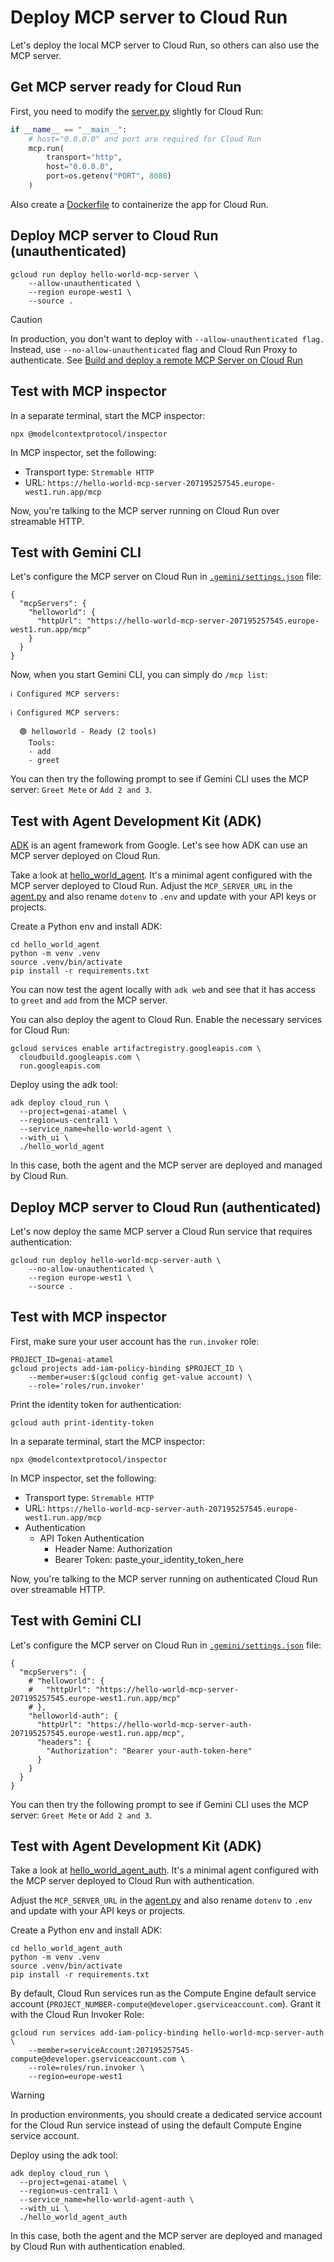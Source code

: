 # Deploy MCP server to Cloud Run

Let's deploy the local MCP server to Cloud Run, so others can also use the MCP server.

## Get MCP server ready for Cloud Run

First, you need to modify the [server.py](./server.py) slightly for Cloud Run:

```python
if __name__ == "__main__":
    # host="0.0.0.0" and port are required for Cloud Run
    mcp.run(
        transport="http",
        host="0.0.0.0",
        port=os.getenv("PORT", 8080)
    )
```

Also create a [Dockerfile](./Dockerfile) to containerize the app for Cloud Run.

## Deploy MCP server to Cloud Run (unauthenticated)

```shell
gcloud run deploy hello-world-mcp-server \
    --allow-unauthenticated \
    --region europe-west1 \
    --source .
```

> [!CAUTION]
> In production, you don't want to deploy with `--allow-unauthenticated flag.`
> Instead, use `--no-allow-unauthenticated` flag and Cloud Run Proxy to authenticate.
> See [Build and deploy a remote MCP Server on Cloud Run](https://cloud.google.com/run/docs/tutorials/deploy-remote-mcp-server)

## Test with MCP inspector

In a separate terminal, start the MCP inspector:

```shell
npx @modelcontextprotocol/inspector
```

In MCP inspector, set the following:

- Transport type: `Stremable HTTP`
- URL: `https://hello-world-mcp-server-207195257545.europe-west1.run.app/mcp`

Now, you're talking to the MCP server running on Cloud Run over streamable HTTP.

## Test with Gemini CLI

Let's configure the MCP server on Cloud Run in [`.gemini/settings.json`](./gemini/settings.json) file:

```shell
{
  "mcpServers": {
    "helloworld": {
      "httpUrl": "https://hello-world-mcp-server-207195257545.europe-west1.run.app/mcp"
    }
  }
}
```

Now, when you start Gemini CLI, you can simply do `/mcp list`:

```shell
ℹ Configured MCP servers:

ℹ Configured MCP servers:

  🟢 helloworld - Ready (2 tools)
    Tools:
    - add
    - greet
```

You can then try the following prompt to see if Gemini CLI uses the MCP server: `Greet Mete` or `Add 2 and 3`.

## Test with Agent Development Kit (ADK)

[ADK](https://google.github.io/adk-docs/) is an agent framework from Google. Let's see how ADK can use an MCP server
deployed on Cloud Run.

Take a look at [hello_world_agent](./hello_world_agent/). It's a minimal agent configured with the MCP server deployed
to Cloud Run. Adjust the `MCP_SERVER_URL` in the [agent.py](./hello_world_agent/agent.py) and also rename `dotenv`
to `.env` and update with your API keys or projects.

Create a Python env and install ADK:

```shell
cd hello_world_agent
python -m venv .venv
source .venv/bin/activate
pip install -r requirements.txt
```

You can now test the agent locally with `adk web` and see that it has access to `greet` and `add` from the MCP server.

You can also deploy the agent to Cloud Run. Enable the necessary services for Cloud Run:

```shell
gcloud services enable artifactregistry.googleapis.com \
  cloudbuild.googleapis.com \
  run.googleapis.com
```

Deploy using the adk tool:

```shell
adk deploy cloud_run \
  --project=genai-atamel \
  --region=us-central1 \
  --service_name=hello-world-agent \
  --with_ui \
  ./hello_world_agent
```

In this case, both the agent and the MCP server are deployed and managed by Cloud Run.

## Deploy MCP server to Cloud Run (authenticated)

Let's now deploy the same MCP server a Cloud Run service that requires authentication:

```shell
gcloud run deploy hello-world-mcp-server-auth \
    --no-allow-unauthenticated \
    --region europe-west1 \
    --source .
```

## Test with MCP inspector

First, make sure your user account has the `run.invoker` role:

```shell
PROJECT_ID=genai-atamel
gcloud projects add-iam-policy-binding $PROJECT_ID \
    --member=user:$(gcloud config get-value account) \
    --role='roles/run.invoker'
```

Print the identity token for authentication:

```shell
gcloud auth print-identity-token
```

In a separate terminal, start the MCP inspector:

```shell
npx @modelcontextprotocol/inspector
```

In MCP inspector, set the following:

- Transport type: `Stremable HTTP`
- URL: `https://hello-world-mcp-server-auth-207195257545.europe-west1.run.app/mcp`
- Authentication
    - API Token Authentication
        - Header Name: Authorization
        - Bearer Token: paste_your_identity_token_here

Now, you're talking to the MCP server running on authenticated Cloud Run over streamable HTTP.

## Test with Gemini CLI

Let's configure the MCP server on Cloud Run in [`.gemini/settings.json`](./gemini/settings.json) file:

```shell
{
  "mcpServers": {
    # "helloworld": {
    #   "httpUrl": "https://hello-world-mcp-server-207195257545.europe-west1.run.app/mcp"
    # },
    "helloworld-auth": {
      "httpUrl": "https://hello-world-mcp-server-auth-207195257545.europe-west1.run.app/mcp",
      "headers": {
        "Authorization": "Bearer your-auth-token-here"
      }
    }
  }
}
```

You can then try the following prompt to see if Gemini CLI uses the MCP server: `Greet Mete` or `Add 2 and 3`.

## Test with Agent Development Kit (ADK)

Take a look at [hello_world_agent_auth](./hello_world_agent_auth/). It's a minimal agent configured with the MCP server
deployed to Cloud Run with authentication.

Adjust the `MCP_SERVER_URL` in the [agent.py](./hello_world_agent_auth/agent.py) and also rename `dotenv`
to `.env` and update with your API keys or projects.

Create a Python env and install ADK:

```shell
cd hello_world_agent_auth
python -m venv .venv
source .venv/bin/activate
pip install -r requirements.txt
```

By default, Cloud Run services run as the Compute Engine default service account (`PROJECT_NUMBER-compute@developer.gserviceaccount.com`).
Grant it with the Cloud Run Invoker Role:

```shell
gcloud run services add-iam-policy-binding hello-world-mcp-server-auth \
    --member=serviceAccount:207195257545-compute@developer.gserviceaccount.com \
    --role=roles/run.invoker \
    --region=europe-west1
```

> [!WARNING]
> In production environments, you should create a dedicated service account for the Cloud Run service instead of using
> the default Compute Engine service account.

Deploy using the adk tool:

```shell
adk deploy cloud_run \
  --project=genai-atamel \
  --region=us-central1 \
  --service_name=hello-world-agent-auth \
  --with_ui \
  ./hello_world_agent_auth
```

In this case, both the agent and the MCP server are deployed and managed by Cloud Run with authentication enabled.
